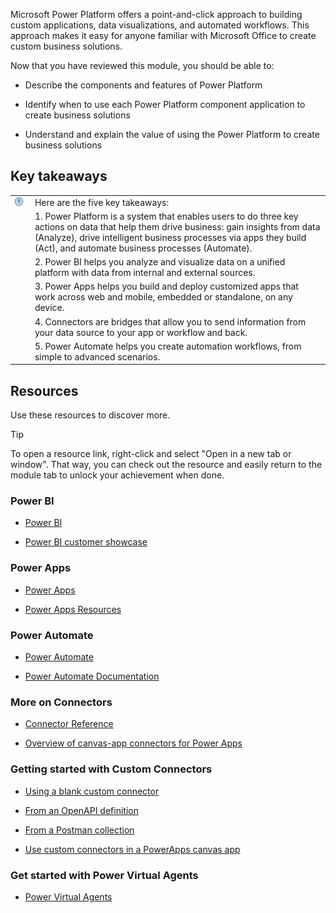 Microsoft Power Platform offers a point-and-click approach to building custom applications, data visualizations, and automated workflows. This approach makes it easy for anyone familiar with Microsoft Office to create custom business solutions.

Now that you have reviewed this module, you should be able to:

- Describe the components and features of Power Platform

- Identify when to use each Power Platform component application to create business solutions

- Understand and explain the value of using the Power Platform to create business solutions

## Key takeaways



| | |
| - | - |
| ![Icon of lightbulb](../media/key-takeaway.png) | Here are the five key takeaways: |
| | 1. Power Platform is a system that enables users to do three key actions on data that help them drive business: gain insights from data (Analyze), drive intelligent business processes via apps they build (Act), and automate business processes (Automate). |
| | 2. Power BI helps you analyze and visualize data on a unified platform with data from internal and external sources. |
| | 3. Power Apps helps you build and deploy customized apps that work across web and mobile, embedded or standalone, on any device. |
| | 4. Connectors are bridges that allow you to send information from your data source to your app or workflow and back. |
| | 5. Power Automate helps you create automation workflows, from simple to advanced scenarios. |


## Resources

Use these resources to discover more.

> [!TIP]
> To open a resource link, right-click and select "Open in a new tab or window". That way, you can check out the resource and easily return to the module tab to unlock your achievement when done.

### Power BI

- [Power BI](https://powerbi.microsoft.com/)

- [Power BI customer showcase](https://powerbi.microsoft.com/customer-showcase/)

### Power Apps

- [Power Apps](https://powerapps.microsoft.com/)

- [Power Apps Resources](https://powerapps.microsoft.com/blog/microsoft-powerapps-learning-resources/)

### Power Automate

- [Power Automate](https://flow.microsoft.com/)

- [Power Automate Documentation](https://docs.microsoft.com/flow/)

### More on Connectors

- [Connector Reference](https://docs.microsoft.com/connectors/)

- [Overview of canvas-app connectors for Power Apps](https://docs.microsoft.com/powerapps/maker/canvas-apps/connections-list)

### Getting started with Custom Connectors

- [Using a blank custom connector](https://docs.microsoft.com/connectors/custom-connectors/define-blank)

- [From an OpenAPI definition](https://docs.microsoft.com/connectors/custom-connectors/define-openapi-definition)

- [From a Postman collection](https://docs.microsoft.com/connectors/custom-connectors/define-postman-collection)

- [Use custom connectors in a PowerApps canvas app](https://docs.microsoft.com/learn/modules/use-custom-connectors-in-powerapps-canvas-app/)

### Get started with Power Virtual Agents
- [Power Virtual Agents](https://powervirtualagents.microsoft.com/)
